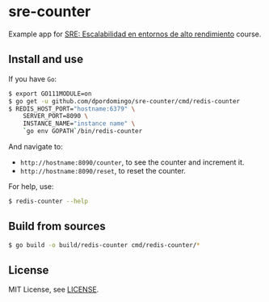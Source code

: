 # sre-counter

Example app for [SRE: Escalabilidad en entornos de alto rendimiento](https://trainingit.es/curso-sre-escalabilidad/) course.

## Install and use

If you have `Go`:

```bash
$ export GO111MODULE=on
$ go get -u github.com/dpordomingo/sre-counter/cmd/redis-counter
$ REDIS_HOST_PORT="hostname:6379" \
    SERVER_PORT=8090 \
    INSTANCE_NAME="instance name" \
    `go env GOPATH`/bin/redis-counter
```

And navigate to:
- `http://hostname:8090/counter`, to see the counter and increment it.
- `http://hostname:8090/reset`, to reset the counter.


For help, use:

```bash
$ redis-counter --help
```

## Build from sources

```bash
$ go build -o build/redis-counter cmd/redis-counter/*
```

## License

MIT License, see [LICENSE](./LICENSE.md).